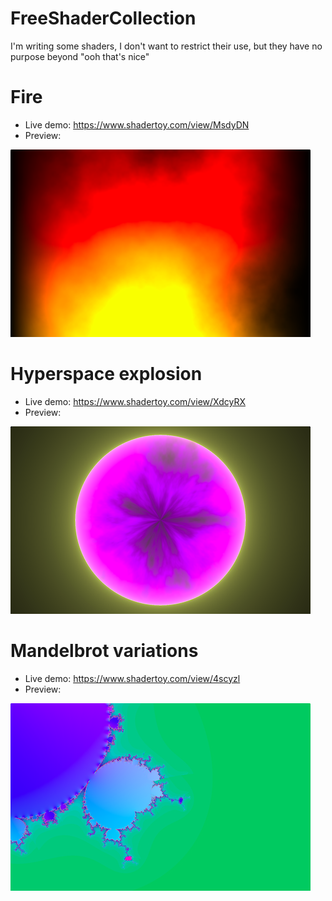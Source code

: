 # FreeShaderCollection
I'm writing some shaders, I don't want to restrict their use, but they have no purpose beyond "ooh that's nice"

# Fire
* Live demo: https://www.shadertoy.com/view/MsdyDN
* Preview:

![Fire shader preview](fire.shader.png?raw=true "Fire shader preview")

# Hyperspace explosion
* Live demo: https://www.shadertoy.com/view/XdcyRX
* Preview:

![Hyperspace explosion preview](Hyperspace-explosion.shader.png?raw=true "Hyperspace explosion preview")

# Mandelbrot variations
* Live demo: https://www.shadertoy.com/view/4scyzl
* Preview:

![Mandelbrot variations preview](Mandelbrot-variations.shader.png?raw=true "Mandelbrot variations preview")
